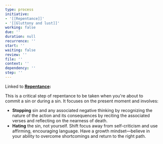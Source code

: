 ```yaml
---
type: process
initiative:
- '[[Repentance]]'
- '[[Gluttony and lust]]'
working: false
due: ''
duration: null
recurrence: ''
start: ''
waiting: false
review: ''
file: ''
context: ''
dependency: ''
step: ''
---
```


Linked to **[Repentance](docs/sidebar1/Initiatives/good%20traits/Repentance.md):**

This is a critical step of repentance to be taken when you're about to commit a sin or during a sin. It focuses on the present moment and involves:

* **Stopping** sin and any associated negative thinking by recognizing the nature of the action and its consequences by reciting the associated verses and reflecting on the nearness of death.
* **Hating** the sin, not yourself. Shift focus away from self-criticism and use affirming, encouraging language. Have a growth mindset—believe in your ability to overcome shortcomings and return to the right path.